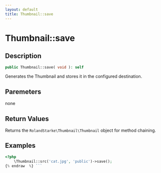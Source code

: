 ```yaml
---
layout: default
title: Thumbnail::save
---
```


# Thumbnail::save

## Description

```php
public Thumbnail::save( void ): self
```

Generates the Thumbnail and stores it in the configured destination.

## Paremeters

none

## Return Values

Returns the `RolandStarke\Thumbnail\Thumbnail` object for method chaining.

## Examples

```php {% raw  %}
<?php
    \Thumbnail::src('cat.jpg', 'public')->save();
{% endraw  %} ```
